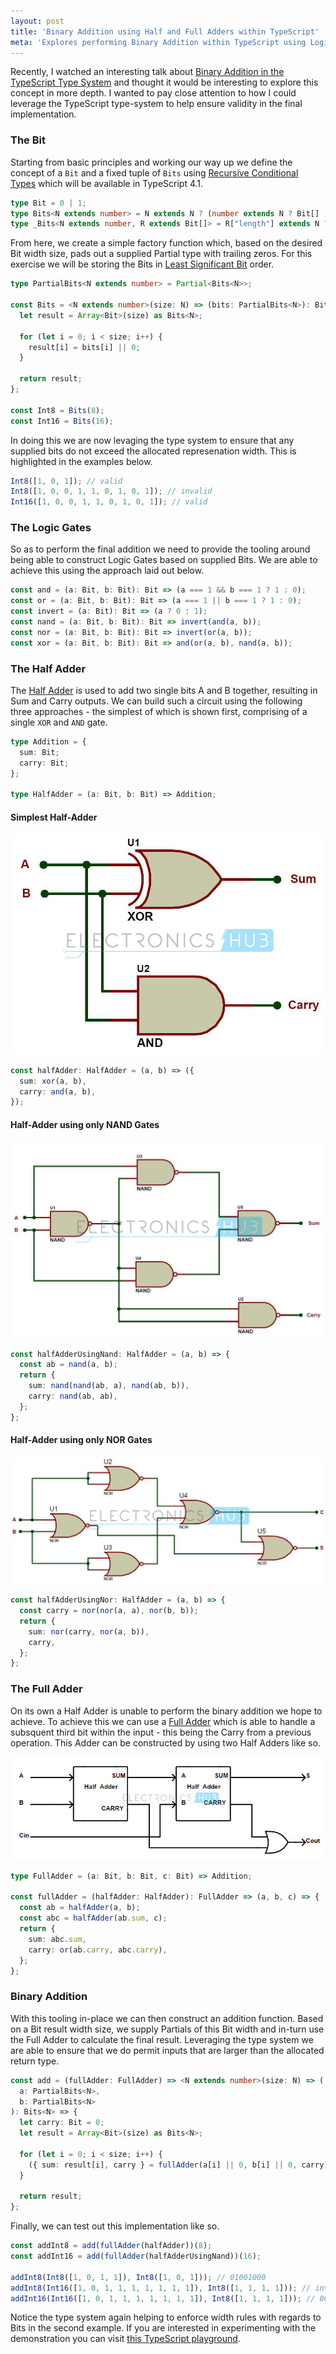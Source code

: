 ```yaml
---
layout: post
title: 'Binary Addition using Half and Full Adders within TypeScript'
meta: 'Explores performing Binary Addition within TypeScript using Logic Gates and Half/Full Adders'
---
```


Recently, I watched an interesting talk about [Binary Addition in the TypeScript Type System](https://www.youtube.com/watch?v=7lyb22x9tcM) and thought it would be interesting to explore this concept in more depth.
I wanted to pay close attention to how I could leverage the TypeScript type-system to help ensure validity in the final implementation.

<!--more-->

### The Bit

Starting from basic principles and working our way up we define the concept of a `Bit` and a fixed tuple of `Bits` using [Recursive Conditional Types](https://devblogs.microsoft.com/typescript/announcing-typescript-4-1-beta/#recursive-conditional-types) which will be available in TypeScript 4.1.

```typescript
type Bit = 0 | 1;
type Bits<N extends number> = N extends N ? (number extends N ? Bit[] : _Bits<N, []>) : never;
type _Bits<N extends number, R extends Bit[]> = R["length"] extends N ? R : _Bits<N, [Bit, ...R]>;
```

From here, we create a simple factory function which, based on the desired Bit width size, pads out a supplied Partial type with trailing zeros.
For this exercise we will be storing the Bits in [Least Significant Bit](https://en.wikipedia.org/wiki/Bit_numbering#Least_significant_bit) order.

```typescript
type PartialBits<N extends number> = Partial<Bits<N>>;

const Bits = <N extends number>(size: N) => (bits: PartialBits<N>): Bits<N> => {
  let result = Array<Bit>(size) as Bits<N>;

  for (let i = 0; i < size; i++) {
    result[i] = bits[i] || 0;
  }

  return result;
};

const Int8 = Bits(8);
const Int16 = Bits(16);
```

In doing this we are now levaging the type system to ensure that any supplied bits do not exceed the allocated represenation width.
This is highlighted in the examples below.

```typescript
Int8([1, 0, 1]); // valid
Int8([1, 0, 0, 1, 1, 0, 1, 0, 1]); // invalid
Int16([1, 0, 0, 1, 1, 0, 1, 0, 1]); // valid
```

### The Logic Gates

So as to perform the final addition we need to provide the tooling around being able to construct Logic Gates based on supplied Bits.
We are able to achieve this using the approach laid out below.

```typescript
const and = (a: Bit, b: Bit): Bit => (a === 1 && b === 1 ? 1 : 0);
const or = (a: Bit, b: Bit): Bit => (a === 1 || b === 1 ? 1 : 0);
const invert = (a: Bit): Bit => (a ? 0 : 1);
const nand = (a: Bit, b: Bit): Bit => invert(and(a, b));
const nor = (a: Bit, b: Bit): Bit => invert(or(a, b));
const xor = (a: Bit, b: Bit): Bit => and(or(a, b), nand(a, b));
```

### The Half Adder

The [Half Adder](<https://en.wikipedia.org/wiki/Adder_(electronics)#Half_adder>) is used to add two single bits A and B together, resulting in Sum and Carry outputs.
We can build such a circuit using the following three approaches - the simplest of which is shown first, comprising of a single `XOR` and `AND` gate.

```typescript
type Addition = {
  sum: Bit;
  carry: Bit;
};

type HalfAdder = (a: Bit, b: Bit) => Addition;
```

#### Simplest Half-Adder

[![Simplest Half-Adder](/uploads/binary-addition-using-half-and-full-adders-within-typescript/half-adder.jpg)](https://www.electronicshub.org/half-adder-and-full-adder-circuits/#Half_Adder)

```typescript
const halfAdder: HalfAdder = (a, b) => ({
  sum: xor(a, b),
  carry: and(a, b),
});
```

#### Half-Adder using only NAND Gates

[![Half-Adder using only NAND Gates](/uploads/binary-addition-using-half-and-full-adders-within-typescript/half-adder-nand.jpg)](https://www.electronicshub.org/half-adder-and-full-adder-circuits/#Half_Adder_using_NAND_Gates)

```typescript
const halfAdderUsingNand: HalfAdder = (a, b) => {
  const ab = nand(a, b);
  return {
    sum: nand(nand(ab, a), nand(ab, b)),
    carry: nand(ab, ab),
  };
};
```

#### Half-Adder using only NOR Gates

[![Half-Adder using only NOR Gates](/uploads/binary-addition-using-half-and-full-adders-within-typescript/half-adder-nor.jpg)](https://www.electronicshub.org/half-adder-and-full-adder-circuits/#Half_Adder_using_NOR_Gates)

```typescript
const halfAdderUsingNor: HalfAdder = (a, b) => {
  const carry = nor(nor(a, a), nor(b, b));
  return {
    sum: nor(carry, nor(a, b)),
    carry,
  };
};
```

### The Full Adder

On its own a Half Adder is unable to perform the binary addition we hope to achieve.
To achieve this we can use a [Full Adder](<https://en.wikipedia.org/wiki/Adder_(electronics)#Full_adder>) which is able to handle a subsquent third bit within the input - this being the Carry from a previous operation.
This Adder can be constructed by using two Half Adders like so.

[![The Full Adder](/uploads/binary-addition-using-half-and-full-adders-within-typescript/full-adder.jpg)](https://www.electronicshub.org/half-adder-and-full-adder-circuits/#Full_Adder)

```typescript
type FullAdder = (a: Bit, b: Bit, c: Bit) => Addition;

const fullAdder = (halfAdder: HalfAdder): FullAdder => (a, b, c) => {
  const ab = halfAdder(a, b);
  const abc = halfAdder(ab.sum, c);
  return {
    sum: abc.sum,
    carry: or(ab.carry, abc.carry),
  };
};
```

### Binary Addition

With this tooling in-place we can then construct an addition function.
Based on a Bit result width size, we supply Partials of this Bit width and in-turn use the Full Adder to calculate the final result.
Leveraging the type system we are able to ensure that we do permit inputs that are larger than the allocated return type.

```typescript
const add = (fullAdder: FullAdder) => <N extends number>(size: N) => (
  a: PartialBits<N>,
  b: PartialBits<N>
): Bits<N> => {
  let carry: Bit = 0;
  let result = Array<Bit>(size) as Bits<N>;

  for (let i = 0; i < size; i++) {
    ({ sum: result[i], carry } = fullAdder(a[i] || 0, b[i] || 0, carry));
  }

  return result;
};
```

Finally, we can test out this implementation like so.

```typescript
const addInt8 = add(fullAdder(halfAdder))(8);
const addInt16 = add(fullAdder(halfAdderUsingNand))(16);

addInt8(Int8([1, 0, 1, 1]), Int8([1, 0, 1])); // 01001000
addInt8(Int16([1, 0, 1, 1, 1, 1, 1, 1, 1]), Int8([1, 1, 1, 1])); // invalid
addInt16(Int16([1, 0, 1, 1, 1, 1, 1, 1, 1]), Int8([1, 1, 1, 1])); // 0011000001000000
```

Notice the type system again helping to enforce width rules with regards to Bits in the second example.
If you are interested in experimenting with the demonstration you can visit [this TypeScript playground](https://www.typescriptlang.org/play?ts=4.1.0-beta#code/C4TwDgpgBAQglsKBeKAGKAfKBGA3AKFElgQGcAeAOSggA9gIA7AE1KkYFcBbAIwgCcAfMijU6DFm2oB+KAApOvATXpNWoqLPjAA2gF0oALigB9bRUoAaKPsEBKI+wgA3AQSLQzZKionrFfPzWAEq+amzatiLBOgBEADZMAObAABaxBuLhGrKhxl7AFtY62tYAdBXBeoLu4NAACgCG-MBwjfHmPlmS7NyBwihNLW3x5J2UgjX4+ADGAPaMpIjmIl2qPQECgnKkcABeEMaUDkjCcjxkxkOt7eP2xnfIwgDe+FBQiYj8EKQc8YgoACC-H4jRAYwQ212BwcjQi3gmBDeUAAZnN+PJPlA4CJULhsVByFBoRB8XAANTkhyvd7vb6-f46OAGFAXQpMgwYLB45EAX2mdIgwA4-EYUHpf2ABF5SPmi0QAElGMAABwicxyFV2AhypZQJXAbAANnVZDkxu1011iEaLBEckaDwQ1h4TuAdjdT3kjWQSBQ2CgADJA1AeL7-ZocI5UJbrVB0fbHSRgC63R7k16HeGo1zQ9mA7IA8YYzqFnq4IxXC1E2nPadvZH0MZsLGy4hGLbmDXk6nk+ntF6K1XgA6WA6XXZW-L2AmUA63b3tP2EIPKwIR+jx6HJ6Xp7RZ96F6Haxn6525JvGhPrB2x1ft5bCHUoIDmMwEHAFiIacTuG6CO8MzNPwID-vgMrTB4UAABLtCir7MMoc5JqUx59l6CEfgssptlAqRwQhAjGLB8TwW+SHehOmY-r8XDGPu-BbjwdiWMiQEgqBUDnvezGsbyj5xvhpGEfwACquyMEklCdsRBHkRiyFUfWP5xo0YYoLezBMZagrCqKUA-u8tHGJpCjcTw1iNCx7DmROLHIoBwGcaZamWbxfLSjh05CWRiFiRJUnorJwnyYmSkvGxuHsSBIiMJucWMfeVk3puFkPgB4pCiKYqGb+dEzox0UgCliV2axtJQEV5VQBBEFPsQABifzxCJ3aoa6PaVWmGFvlhjBeXqKLNa1c4+SJwW+QI6ZNfELWhfWTHWDMJwRYBuFqSIY3ydpGWqTwMybXJfkOjwZS0UtOmZXpOUOXlxhqTMZ3cNVjkccYl6nVVXH7WURX2e8tUDTab72kNs3jVAM1zX5K2EmI6z+H0Ww7PshyiLDcjIkm1wjHc1UdTjtwIoI+DLoUVADKtHxCpVTl1mgGVYhK-wiMCoLgtoUKo7C8Lk4iAqogmchYjiKB4gSRIkmSlLUrdcjPHdmUMrozJLU5NUiGD0MCA6HKYNyLp67mqBqxxO58gL3zXUrkqeVa61vgaaooI0b5yFrIlyFtMN2JqU56q7zAGsaIiB+7w3bd7AjiRWUmdpO5pGgJZZzIkv2JM0cj+6nEBlPEcxJA6jvKiqchO3IOjYNYJs4NY2B6NZ5eV9XdcN+buo53nBdF0HyrGmXfdGhXVdoHXY+1xPI9Tw31hN1P4-15OlpAA).
